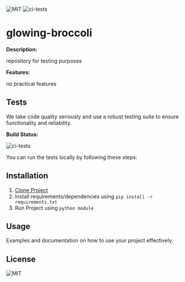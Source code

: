 ![MIT](https://img.shields.io/badge/license-MIT-blue.svg)
![ci-tests](https://github.com/jonasjonasjo/repository/actions/workflows/ci-tests/badge.svg)

# glowing-broccoli

**Description:**

repository for testing purposes

**Features:**

no practical features

## Tests

We take code quality seriously and use a robust testing suite to ensure functionality and reliability.

**Build Status:**

![ci-tests](https://github.com/jonasjonasjo/repository/actions/workflows/ci-tests/badge.svg)

You can run the tests locally by following these steps:

## Installation

1. [Clone Project](https://docs.github.com/en/repositories/creating-and-managing-repositories/cloning-a-repository)
2. Install requirements/dependencies using `pip install -r requirements.txt`
3. Run Project using `python module`

## Usage

Examples and documentation on how to use your project effectively.

## License

![MIT](https://img.shields.io/badge/license-MIT-blue.svg)